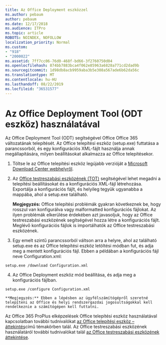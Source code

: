 ```yaml
---
title: Az Office Deployment eszközzel
ms.author: pebaum
author: pebaum
ms.date: 12/17/2018
ms.audience: ITPro
ms.topic: article
ROBOTS: NOINDEX, NOFOLLOW
localization_priority: Normal
ms.custom:
- "918"
- "2000022"
ms.assetid: 7ff7cc06-76d0-468f-bd66-3f2760750d04
ms.openlocfilehash: 874bb7883bca4f062e85963a6828a771cd2dad9b
ms.sourcegitcommit: 1d98db8acb9959aba3b5e308a567ade6b62da56c
ms.translationtype: MT
ms.contentlocale: hu-HU
ms.lasthandoff: 08/22/2019
ms.locfileid: "36531577"
---
```

# <a name="using-the-office-deployment-tool-odt"></a>Az Office Deployment Tool (ODT eszköz) használatával

Az Office Deployment Tool (ODT) segítségével Office Office 365 változatának telepítését. Az Office telepítési eszköz (setup.exe) futtatása a parancssorból, és egy konfigurációs XML-fájlt használja annak megállapítására, milyen beállításokat alkalmazza az Office telepítésekor.
  
1. Töltse le az Office telepítési eszköz legújabb verzióját a [Microsoft Download Center webhelyről](http://go.microsoft.com/fwlink/p/?LinkID=626065).

2. Az [Office testreszabási eszközének (TOT)](https://config.office.com) segítségével lehet megadni a telepítési beállításokat és a konfigurációs XML-fájl létrehozása. Exportálja a konfigurációs fájlt, és helyileg tegyük ugyanabba a mappába, ahol a setup.exe található.

    **Megjegyzés:** Office telepítési problémák gyakran következnek be, hogy rosszul van konfigurálva vagy malformatted konfigurációs fájlokat. Az ilyen problémák elkerülése érdekében azt javasoljuk, hogy az Office testreszabási eszközének segítségével hozza létre a konfigurációs fájlt. Meglévő konfigurációs fájlok is importálhatók az Office testreszabási eszközének.

3. Egy emelt szintű parancssorból váltson arra a helyre, ahol az található setup.exe és az Office telepítési eszköz letöltési módban fut, és adja meg a mentett konfigurációs fájl. Ebben a példában a konfigurációs fájl neve Configuration.xml:
    
  ```
  setup.exe /download Configuration.xml  
  ```

4. Az Office Deployment eszköz mód beállítása, és adja meg a konfigurációs fájlban.
    
  ```
  setup.exe /configure Configuration.xml
  ```

    **Megjegyzés:** Ebben a lépésben az ügyfélszámítógépről szeretné telepíteni az Office és helyi rendszergazdai jogosultságokkal kell rendelkeznie a számítógépen kell futtatni.

Az Office 365 ProPlus elképzelések Office telepítési eszköz használatával kapcsolatban további tudnivalókat [az Office telepítési eszköz – áttekintés](https://docs.microsoft.com/deployoffice/overview-of-the-office-2016-deployment-tool)című témakörben talál. Az Office testreszabási eszközének használatáról további tudnivalókat talál [az Office testreszabási eszközének áttekintése](https://docs.microsoft.com/DeployOffice/overview-of-the-office-customization-tool-for-click-to-run).

